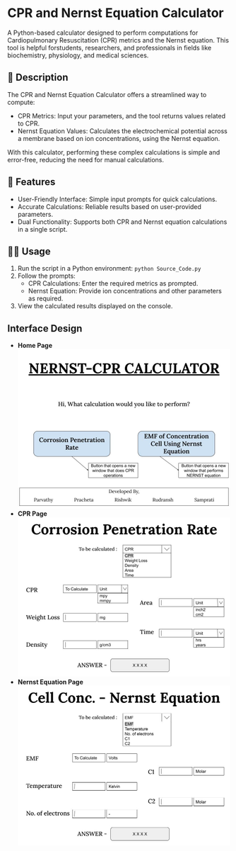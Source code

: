 # CPR and Nernst Equation Calculator
A Python-based calculator designed to perform computations for Cardiopulmonary Resuscitation (CPR) metrics and the Nernst equation. This tool is helpful forstudents, researchers, and professionals in fields like biochemistry, physiology, and medical sciences.

## 📜 Description
The CPR and Nernst Equation Calculator offers a streamlined way to compute:
- CPR Metrics: Input your parameters, and the tool returns values related to CPR.
- Nernst Equation Values: Calculates the electrochemical potential across a membrane based on ion concentrations, using the Nernst equation.

With this calculator, performing these complex calculations is simple and error-free, reducing the need for manual calculations.

## 🚀 Features
- User-Friendly Interface: Simple input prompts for quick calculations.
- Accurate Calculations: Reliable results based on user-provided parameters.
- Dual Functionality: Supports both CPR and Nernst equation calculations in a single script.

## 🧑‍💻 Usage
 1.  Run the script in a Python environment:
     ```python Source_Code.py```
 2. Follow the prompts:
    - CPR Calculations: Enter the required metrics as prompted.
    - Nernst Equation: Provide ion concentrations and other parameters as required.
 3. View the calculated results displayed on the console.

## Interface Design
- **Home Page**
  ![Home Page](https://github.com/RudranshKaran/CPR-and-Nernst-Equation-Calculator/blob/main/Home%20Page.jpg)
- **CPR Page**
  ![CPR Page](https://github.com/RudranshKaran/CPR-and-Nernst-Equation-Calculator/blob/main/CPR%20Page.jpg)
- **Nernst Equation Page**
  ![Nernst Equation Page](https://github.com/RudranshKaran/CPR-and-Nernst-Equation-Calculator/blob/main/Nernst%20Equation%20Page.jpg)
